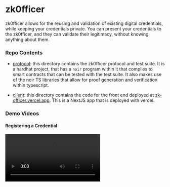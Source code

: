 # zk0fficer

zk0fficer allows for the reusing and validation of existing digital
credentials, while keeping your credentials private. You can present your
credentials to the zk0fficer, and they can validate their legitimacy,
without knowing anything about them.

### Repo Contents

- [protocol](./protocol): this directory contains the zk0fficer protocol and test suite. It is a hardhat project, that has a `noir` program within it that compiles to smart contracts that can be tested with the test suite. It also makes use of the noir TS libraries that allow for proof generation and verification within typescript.

- [client](./client/): this directory contains the code for the front end deployed at [zk-officer.vercel.app](https://zk-officer.vercel.app). This is a NextJS app that is deployed with vercel.

### Demo Videos

#### Registering a Credential

<video src="https://ethberlin-81237t46r2387fg.s3.ap-southeast-2.amazonaws.com/REGISTER_WORKING.mov" />

[]("https://ethberlin-81237t46r2387fg.s3.ap-southeast-2.amazonaws.com/REGISTER_WORKING.mov")

#### QR Code Generation of Credential Proof

#### Token Claim with Proof
